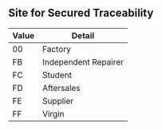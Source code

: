 ## Site for Secured Traceability

| Value | Detail |
|--|--|
| 00 | Factory |
| FB | Independent Repairer |
| FC | Student |
| FD | Aftersales |
| FE | Supplier |
| FF | Virgin |
